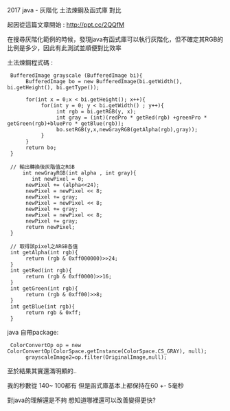 2017 java - 灰階化 土法煉鋼及函式庫 對比

起因從這篇文章開始 : http://ppt.cc/2QQfM

在搜尋灰階化範例的時候，發現java有函式庫可以執行灰階化，但不確定其RGB的比例是多少，因此有此測試並順便對比效率

土法煉鋼程式碼 : 

     BufferedImage grayscale (BufferedImage bi){
          BufferedImage bo = new BufferedImage(bi.getWidth(), bi.getHeight(), bi.getType());
          
          for(int x = 0;x < bi.getHeight(); x++){
               for(int y = 0; y < bi.getWidth() ; y++){
                    int rgb = bi.getRGB(y, x);
                    int gray = (int)(redPro * getRed(rgb) +greenPro * getGreen(rgb)+bluePro * getBlue(rgb));
                    bo.setRGB(y,x,newGrayRGB(getAlpha(rgb),gray));
               }
          }
          return bo;
     }
     
     // 輸出轉換後灰階值之RGB
	     int newGrayRGB(int alpha , int gray){
            int newPixel = 0; 
          newPixel += (alpha<<24); 
          newPixel = newPixel << 8; 
          newPixel += gray; 
          newPixel = newPixel << 8; 
          newPixel += gray; 
          newPixel = newPixel << 8; 
          newPixel += gray; 
          return newPixel; 
     }
     
     // 取得該pixel之ARGB各值 
     int getAlpha(int rgb){
          return (rgb & 0xff000000)>>24;
     }
     int getRed(int rgb){
          return (rgb & 0xff0000)>>16;
     }
     int getGreen(int rgb){
          return (rgb & 0xff00)>>8;
     }
     int getBlue(int rgb){
          return rgb & 0xff;
     }
     
java 自帶package:

     ColorConvertOp op = new ColorConvertOp(ColorSpace.getInstance(ColorSpace.CS_GRAY), null);
          grayscaleImage2=op.filter(OriginalImage,null);

至於結果其實還滿明顯的..


我的秒數從 140~ 100都有
但是函式庫基本上都保持在60 +- 5毫秒

對java的理解還是不夠
想知道哪裡還可以改善變得更快?
